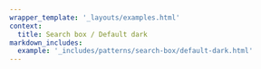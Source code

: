 ```yaml
---
wrapper_template: '_layouts/examples.html'
context:
  title: Search box / Default dark
markdown_includes:
  example: '_includes/patterns/search-box/default-dark.html'
---
```

